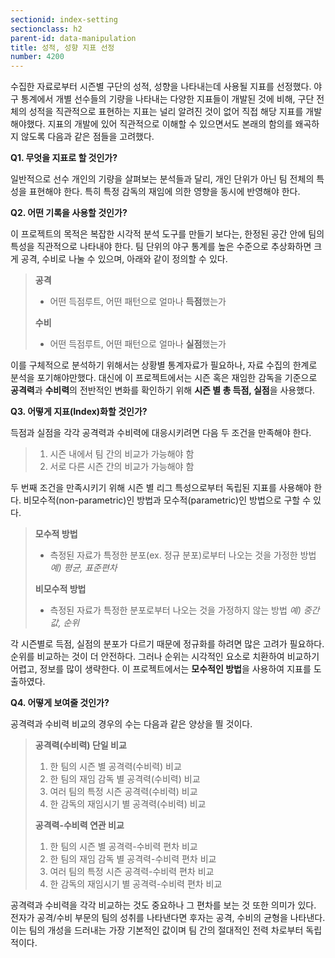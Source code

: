 ```yaml
---
sectionid: index-setting
sectionclass: h2
parent-id: data-manipulation
title: 성적, 성향 지표 선정
number: 4200
---
```


수집한 자료로부터 시즌별 구단의 성적, 성향을 나타내는데 사용될 지표를 선정했다. 야구 통계에서 개별 선수들의 기량을 나타내는 다양한 지표들이 개발된 것에 비해, 구단 전체의 성적을 직관적으로 표현하는 지표는 널리 알려진 것이 없어 직접 해당 지표를 개발 해야했다. 지표의 개발에 있어 직관적으로 이해할 수 있으면서도 본래의 함의를 왜곡하지 않도록 다음과 같은 점들을 고려했다.

**Q1.  무엇을 지표로 할 것인가?**

일반적으로 선수 개인의 기량을 살펴보는 분석들과 달리, 개인 단위가 아닌 팀 전체의 특성을 표현해야 한다. 특히 특정 감독의 재임에 의한 영향을 동시에 반영해야 한다.

**Q2. 어떤 기록을 사용할 것인가?**

이 프로젝트의 목적은 복잡한 시각적 분석 도구를 만들기 보다는, 한정된 공간 안에 팀의 특성을 직관적으로 나타내야 한다. 
팀 단위의 야구 통계를 높은 수준으로 추상화하면 크게 공격, 수비로 나눌 수 있으며, 아래와 같이 정의할 수 있다.

>**공격**
> - 어떤 득점루트, 어떤 패턴으로 얼마나 **득점**했는가
> 
>**수비** 
>- 어떤 득점루트, 어떤 패턴으로 얼마나 **실점**했는가

이를 구체적으로 분석하기 위해서는 상황별 통계자료가 필요하나, 자료 수집의 한계로 분석을 포기해야만했다.
대신에 이 프로젝트에서는 시즌 혹은 재임한 감독을 기준으로 **공격력**과 **수비력**의 전반적인 변화를 확인하기 위해 **시즌 별 총 득점, 실점**을 사용했다.
 
**Q3. 어떻게 지표(Index)화할 것인가?**

득점과 실점을 각각 공격력과 수비력에 대응시키려면 다음 두 조건을 만족해야 한다.
>1. 시즌 내에서 팀 간의 비교가 가능해야 함
>2. 서로 다른 시즌 간의 비교가 가능해야 함

두 번째 조건을 만족시키기 위해 시즌 별 리그 특성으로부터 독립된 지표를 사용해야 한다. 비모수적(non-parametric)인 방법과 모수적(parametric)인 방법으로 구할 수 있다.

> **모수적 방법**  
> - 측정된 자료가 특정한 분포(ex. 정규 분포)로부터 나오는 것을 가정한 방법
> *예) 평균, 표준편차*
> 
> **비모수적 방법**
> - 측정된 자료가 특정한 분포로부터 나오는 것을 가정하지 않는 방법
> *예) 중간값, 순위*

각 시즌별로 득점, 실점의 분포가 다르기 때문에 정규화를 하려면 많은 고려가 필요하다. 순위를 비교하는 것이 더 안전하다. 그러나 순위는 시각적인 요소로 치환하여 비교하기 어렵고, 정보를 많이 생략한다. 이 프로젝트에서는 **모수적인 방법**을 사용하여 지표를 도출하였다.

**Q4. 어떻게 보여줄 것인가?**

공격력과 수비력 비교의 경우의 수는 다음과 같은 양상을 띌 것이다.

> **공격력(수비력) 단일 비교**
> 
> 1. 한 팀의 시즌 별 공격력(수비력) 비교
> 2. 한 팀의 재임 감독 별 공격력(수비력) 비교
> 3. 여러 팀의 특정 시즌 공격력(수비력) 비교
> 4. 한 감독의 재임시기 별 공격력(수비력) 비교
> 
> **공격력-수비력 연관 비교**
> 
> 1. 한 팀의 시즌 별 공격력-수비력 편차 비교
> 2. 한 팀의 재임 감독 별 공격력-수비력 편차 비교
> 3. 여러 팀의 특정 시즌 공격력-수비력 편차 비교
> 4. 한 감독의 재임시기 별 공격력-수비력 편차 비교 

공격력과 수비력을 각각 비교하는 것도 중요하나 그 편차를 보는 것 또한 의미가 있다. 전자가 공격/수비 부문의 팀의 성취를 나타낸다면 후자는 공격, 수비의 균형을 나타낸다. 이는 팀의 개성을 드러내는 가장 기본적인 값이며 팀 간의 절대적인 전력 차로부터 독립적이다.



[info_vis]: http://www.infovis-wiki.net/index.php?title=Information_Visualization
[visual_cue]: http://www.infovis-wiki.net/index.php?title=Visual_Cue
[glyph]: http://www.infovis-wiki.net/index.php?title=Glyph
[ui]: https://ko.wikipedia.org/wiki/%EC%82%AC%EC%9A%A9%EC%9E%90_%EC%9D%B8%ED%84%B0%ED%8E%98%EC%9D%B4%EC%8A%A4
[1]: http://www.nytimes.com/newsgraphics/2013/09/28/eli-manning-milestone/
[2]: http://www.stonesc.com/Vis08_Workshop/DVD/Reijner_submission.pdf
[3]: http://gfzpublic.gfz-potsdam.de/pubman/item/escidoc:100075:1/component/escidoc:100074/7_GISDAY-2012_sips_pinus_bib.pdf%3Bjsessionid=554A634777B67F600FFE69D67CE829F5
[4]: https://www.youtube.com/watch?v=OZMubJ0v32Q
[5]: https://namu.wiki/w/KBO%20%EB%A6%AC%EA%B7%B8
[6]: https://ko.wikipedia.org/wiki/KBO_%EB%A6%AC%EA%B7%B8
[7]: http://www.koreabaseball.com/History/Top/Hitter.aspx
[8]: http://www.nytimes.com/2006/04/02/sports/20060402_BONDS_GRAPHIC.html?_r=0